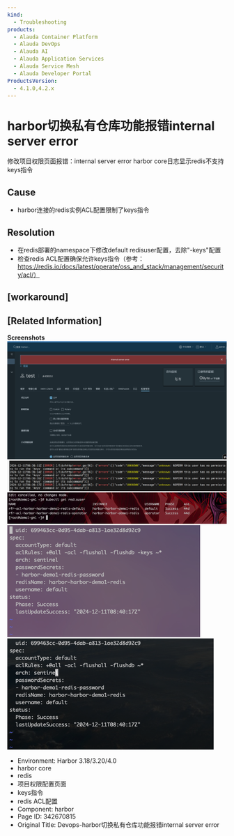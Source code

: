 ```yaml
---
kind:
  - Troubleshooting
products:
  - Alauda Container Platform
  - Alauda DevOps
  - Alauda AI
  - Alauda Application Services
  - Alauda Service Mesh
  - Alauda Developer Portal
ProductsVersion:
  - 4.1.0,4.2.x
---
```

<!-- A type of document that involves encountering a fault, diagnosing it, performing root cause analysis, and providing solutions. -->

# harbor切换私有仓库功能报错internal server error

修改项目权限页面报错：internal server error harbor core日志显示redis不支持keys指令

## Cause
- harbor连接的redis实例ACL配置限制了keys指令

## Resolution
- 在redis部署的namespace下修改default redisuser配置，去除"-keys"配置
- 检查redis ACL配置确保允许keys指令（参考：https://redis.io/docs/latest/operate/oss_and_stack/management/security/acl/）

## [workaround]

## [Related Information]
**Screenshots**
![](assets/devops-harborqie-huan-si-you-cang-ku-gong-neng-bao-cuo-internal-server-error/image-2025-3-26_10-15-40.png)
![](assets/devops-harborqie-huan-si-you-cang-ku-gong-neng-bao-cuo-internal-server-error/image-2025-3-26_10-16-5.png)
![](assets/devops-harborqie-huan-si-you-cang-ku-gong-neng-bao-cuo-internal-server-error/image-2025-3-26_10-18-15.png)
![](assets/devops-harborqie-huan-si-you-cang-ku-gong-neng-bao-cuo-internal-server-error/image-2025-3-26_10-17-59.png)
![](assets/devops-harborqie-huan-si-you-cang-ku-gong-neng-bao-cuo-internal-server-error/image-2025-3-26_10-20-15.png)
- Environment: Harbor 3.18/3.20/4.0
- harbor core
- redis
- 项目权限配置页面
- keys指令
- redis ACL配置
- Component: harbor
- Page ID: 342670815
- Original Title: Devops-harbor切换私有仓库功能报错internal server error
